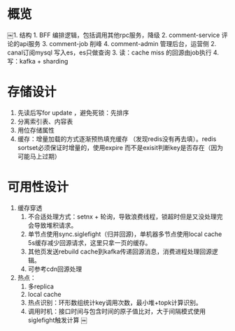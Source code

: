 
# 概览

￼1. 结构
    1. BFF 编排逻辑，包括调用其他rpc服务，降级
    2. comment-service 评论的api服务
    3. comment-job 削峰
    4. comment-admin 管理后台，运营侧
2. canal订阅mysql 写入es，es只做查询
3. 读：cache miss 的回源由job执行
4. 写：kafka  + sharding

# 存储设计

1. 先读后写for update ，避免死锁：先排序
2. 分离索引表、内容表
3. 用位存储属性
4. 缓存：增量加载的方式逐渐预热填充缓存 （发现redis没有再去填）。redis sortset必须保证时增量的，使用expire 而不是exisit判断key是否存在（因为可能马上过期）

# 可用性设计

1. 缓存穿透
    1. 不合适处理方式：setnx + 轮询，导致浪费线程，锁超时但是又没处理完会导致堆积请求。
    2. 单节点使用sync.siglefight（归并回源)，单机器多节点使用local cache 5s缓存减少回源请求，这里只拿一页的缓存。
    3. 其他页发送rebuild cache到kafka传递回源消息，消费进程处理回源逻辑。
    4. 可参考cdn回源处理
2. 热点：
    1. 多replica
    2. local cache
    3. 热点识别：环形数组统计key调用次数，最小堆+topk计算识别。
    4. 调用时机：接口时间与包含时间的原子值比对，大于间隔模式使用siglefight触发计算
￼


